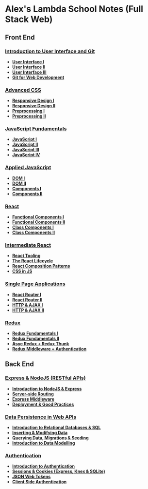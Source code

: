 # Alex's Lambda School Notes (Full Stack Web)

## Front End
### [Introduction to User Interface and Git](1.%20Introduction%20to%20User%20Interface%20and%20Git)  
- **[User Interface I](1.%20Introduction%20to%20User%20Interface%20and%20Git/1.%20User%20Interface%20I.md)**  
- **[User Interface II](1.%20Introduction%20to%20User%20Interface%20and%20Git/2.%20User%20Interface%20II.md)**  
- **[User Interface III](1.%20Introduction%20to%20User%20Interface%20and%20Git/3.%20User%20Interface%20III.md)**  
- **[Git for Web Development](1.%20Introduction%20to%20User%20Interface%20and%20Git/4.%20Git%20for%20Web%20Development.md)**

### [Advanced CSS](2.%20Advanced%20CSS)  
- **[Responsive Design I](2.%20Advanced%20CSS/1.%20Responsive%20Design%20I.md)**  
- **[Responsive Design II](2.%20Advanced%20CSS/2.%20Responsive%20Design%20II.md)**  
- **[Preprocessing I](2.%20Advanced%20CSS/3.%20Preprocessing%20I.md)**  
- **[Preprocessing II](2.%20Advanced%20CSS/4.%20Preprocessing%20II.md)**  

### [JavaScript Fundamentals](3.%20JavaScript%20Fundamentals)
- **[JavaScript I](3.%20JavaScript%20Fundamentals/1.%20JavaScript%20I.md)**
- **[JavaScript II](3.%20JavaScript%20Fundamentals/2.%20JavaScript%20II.md)**
- **[JavaScript III](3.%20JavaScript%20Fundamentals/3.%20JavaScript%20III.md)**
- **[JavaScript IV](3.%20JavaScript%20Fundamentals/4.%20JavaScript%20IV.md)**

### [Applied JavaScript](4.%20Applied%20JavaScript)
- **[DOM I](4.%20Applied%20JavaScript/1.%20DOM%20I.md)**  
- **[DOM II](4.%20Applied%20JavaScript/2.%20DOM%20II.md)**  
- **[Components I](4.%20Applied%20JavaScript/3.%20Components%20I.md)**  
- **[Components II](4.%20Applied%20JavaScript/4.%20Components%20II.md)**  

### [React](5.%20React)
- **[Functional Components I](5.%20React/1.%20Functional%20Components%20I.md)**
- **[Functional Components II](5.%20React/2.%20Functional%20Components%20II.md)**
- **[Class Components I](5.%20React/3.%20Class%20Components%20I.md)**
- **[Class Components II](5.%20React/4.%20Class%20Components%20II.md)**

### [Intermediate React](6.%20Intermediate%20React)
- **[React Tooling](6.%20Intermediate%20React/1.%20React%20Tooling.md)**
- **[The React Lifecycle](6.%20Intermediate%20React/2.%20The%20React%20Lifecycle.md)**
- **[React Composition Patterns](6.%20Intermediate%20React/3.%20React%20Composition%20Patterns.md)**
- **[CSS in JS](6.%20Intermediate%20React/4.%20CSS%20in%20JS.md)**

### [Single Page Applications](7.%20Single%20Page%20Applications)
- **[React Router I](7.%20Single%20Page%20Applications/1.%20React%20Router%20I.md)**
- **[React Router II](7.%20Single%20Page%20Applications/2.%20React%20Router%20II.md)**
- **[HTTP & AJAX I](7.%20Single%20Page%20Applications/3.%20HTTP%20&%20AJAX%20I.md)**
- **[HTTP & AJAX II](7.%20Single%20Page%20Applications/4.%20HTTP%20&%20AJAX%20II.md)**

### [Redux](8.%20Redux)
- **[Redux Fundamentals I](8.%20Redux/1.%20Redux%20Fundamentals%20I.md)**
- **[Redux Fundamentals II](8.%20Redux/2.%20Redux%20Fundamentals%20II.md)**
- **[Asyc Redux + Redux Thunk](8.%20Redux/3.%20Async%20Redux%20%2B%20Redux%20Thunk.md)**
- **[Redux Middleware + Authentication](8.%20Redux/4.%20Redux%20Middleware%20%2B%20Authentication.md)**

## Back End

### [Express & NodeJS (RESTful APIs)](9.%20Express%20%26%20NodeJS%20(RESTful%20APIs))
- **[Introduction to NodeJS & Express](9.%20Express%20%26%20NodeJS%20(RESTful%20APIs)/1.%20Introduction%20to%20NodeJS%20&%20Express.md)**
- **[Server-side Routing](9.%20Express%20%26%20NodeJS%20(RESTful%20APIs)/2.%20Server-side%20Routing.md)**
- **[Express Middleware](9.%20Express%20%26%20NodeJS%20(RESTful%20APIs)/3.%20Express%20Middleware.md)**
- **[Deployment & Good Practices](9.%20Express%20%26%20NodeJS%20(RESTful%20APIs)/4.%20Deployment%20&%20Good%20Practices.md)**

### [Data Persistence in Web APIs](10.%20Data%20Persistence%20in%20Web%20APIs)
- **[Introduction to Relational Databases & SQL](10.%20Data%20Persistence%20in%20Web%20APIs/1.%20Introduction%20to%20Relational%20Databases%20&%20SQL.md)**
- **[Inserting & Modifying Data](10.%20Data%20Persistence%20in%20Web%20APIs/2.%20Inserting%20&%20Modifying%20Data.md)**
- **[Querying Data, Migrations & Seeding](10.%20Data%20Persistence%20in%20Web%20APIs/3.%20Querying%20Data,%20Migrations%20&%20Seeding.md)**
- **[Introduction to Data Modelling](10.%20Data%20Persistence%20in%20Web%20APIs/4.%20Introduction%20to%20Data%20Modelling.md)**

### [Authentication](11.%20Authentication)
- **[Introduction to Authentication](11.%20Authentication/1.%20Introduction%20to%20Authentication.md)**
- **[Sessions & Cookies (Express, Knex & SQLite)](11.%20Authentication/2.%20Sessions%20&%20Cookies.md)**
- **[JSON Web Tokens](11.%20Authentication/3.%20JSON%20Web%20Tokens.md)**
- **[Client Side Authentication](11.%20Authentication/4.%20Client%20Side%20Authentication.md)**
